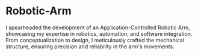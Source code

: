 # Robotic-Arm
I spearheaded the development of an Application-Controlled Robotic Arm, showcasing my expertise in robotics, automation, and software integration. From conceptualization to design, I meticulously crafted the mechanical structure, ensuring precision and reliability in the arm's movements.
